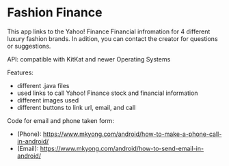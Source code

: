 # Fashion Finance 

This app links to the Yahoo! Finance Financial infromation for 4 different luxury fashion brands.
In adition, you can contact the creator for questions or suggestions.

API: compatible with KitKat and newer Operating Systems

Features:
- different .java files
- used links to call Yahoo! Finance stock and financial information
- different images used
- different buttons to link url, email, and call

Code for email and phone taken form:
- (Phone): https://www.mkyong.com/android/how-to-make-a-phone-call-in-android/
- (Email): https://www.mkyong.com/android/how-to-send-email-in-android/
